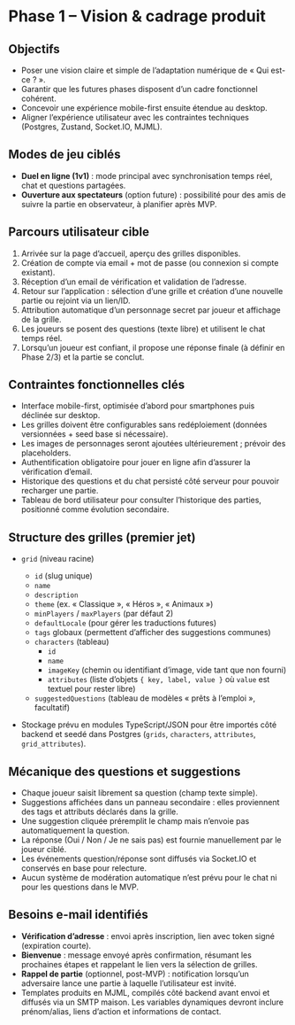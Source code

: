 # Phase 1 – Vision & cadrage produit

## Objectifs

- Poser une vision claire et simple de l’adaptation numérique de « Qui est-ce ? ».
- Garantir que les futures phases disposent d’un cadre fonctionnel cohérent.
- Concevoir une expérience mobile-first ensuite étendue au desktop.
- Aligner l’expérience utilisateur avec les contraintes techniques (Postgres, Zustand, Socket.IO, MJML).

## Modes de jeu ciblés

- **Duel en ligne (1v1)** : mode principal avec synchronisation temps réel, chat et questions partagées.
- **Ouverture aux spectateurs** (option future) : possibilité pour des amis de suivre la partie en observateur, à planifier après MVP.

## Parcours utilisateur cible

1. Arrivée sur la page d’accueil, aperçu des grilles disponibles.
2. Création de compte via email + mot de passe (ou connexion si compte existant).
3. Réception d’un email de vérification et validation de l’adresse.
4. Retour sur l’application : sélection d’une grille et création d’une nouvelle partie ou rejoint via un lien/ID.
5. Attribution automatique d’un personnage secret par joueur et affichage de la grille.
6. Les joueurs se posent des questions (texte libre) et utilisent le chat temps réel.
7. Lorsqu’un joueur est confiant, il propose une réponse finale (à définir en Phase 2/3) et la partie se conclut.

## Contraintes fonctionnelles clés

- Interface mobile-first, optimisée d’abord pour smartphones puis déclinée sur desktop.
- Les grilles doivent être configurables sans redéploiement (données versionnées + seed base si nécessaire).
- Les images de personnages seront ajoutées ultérieurement ; prévoir des placeholders.
- Authentification obligatoire pour jouer en ligne afin d’assurer la vérification d’email.
- Historique des questions et du chat persisté côté serveur pour pouvoir recharger une partie.
- Tableau de bord utilisateur pour consulter l’historique des parties, positionné comme évolution secondaire.

## Structure des grilles (premier jet)

- `grid` (niveau racine)
  - `id` (slug unique)
  - `name`
  - `description`
  - `theme` (ex. « Classique », « Héros », « Animaux »)
  - `minPlayers` / `maxPlayers` (par défaut 2)
  - `defaultLocale` (pour gérer les traductions futures)
  - `tags` globaux (permettent d’afficher des suggestions communes)
  - `characters` (tableau)
    - `id`
    - `name`
    - `imageKey` (chemin ou identifiant d’image, vide tant que non fourni)
    - `attributes` (liste d’objets `{ key, label, value }` où `value` est textuel pour rester libre)
  - `suggestedQuestions` (tableau de modèles « prêts à l’emploi », facultatif)

- Stockage prévu en modules TypeScript/JSON pour être importés côté backend et seedé dans Postgres (`grids`, `characters`, `attributes`, `grid_attributes`).

## Mécanique des questions et suggestions

- Chaque joueur saisit librement sa question (champ texte simple).
- Suggestions affichées dans un panneau secondaire : elles proviennent des tags et attributs déclarés dans la grille.
- Une suggestion cliquée préremplit le champ mais n’envoie pas automatiquement la question.
- La réponse (Oui / Non / Je ne sais pas) est fournie manuellement par le joueur ciblé.
- Les événements question/réponse sont diffusés via Socket.IO et conservés en base pour relecture.
- Aucun système de modération automatique n’est prévu pour le chat ni pour les questions dans le MVP.

## Besoins e-mail identifiés

- **Vérification d’adresse** : envoi après inscription, lien avec token signé (expiration courte).
- **Bienvenue** : message envoyé après confirmation, résumant les prochaines étapes et rappelant le lien vers la sélection de grilles.
- **Rappel de partie** (optionnel, post-MVP) : notification lorsqu’un adversaire lance une partie à laquelle l’utilisateur est invité.
- Templates produits en MJML, compilés côté backend avant envoi et diffusés via un SMTP maison. Les variables dynamiques devront inclure prénom/alias, liens d’action et informations de contact.

